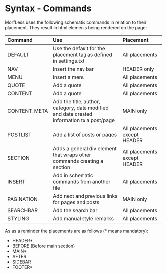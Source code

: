 # Syntax - Commands

MorfLess uses the following schematic commands in relation to their placement. They result in html elements being rendered on the page:

| Command | Use  | Placement |
| :-------| :----| :-------- |
| DEFAULT | Use the default for the placement tag as defined in settings.txt | All placements |
| NAV | Insert the nav bar | HEADER only |
| MENU | Insert a menu | All placements |
| QUOTE | Add a quote | All placements |
| CONTENT | Add a quote | All placements |
| CONTENT_META |  Add the title, author, category, date modified and date created information to a post/page| MAIN only |
| POSTLIST | Add a list of posts or pages | All placements except HEADER |
| SECTION | Adds a general div element that wraps other commands creating a section | All placements except HEADER |
| INSERT | Add in schematic commands from another file | All placements |
| PAGINATION | Add next and previous links for pages and posts | MAIN only |
| SEARCHBAR| Add the search bar | All placements |
| STYLING | Add manual style remarks | All placements |

As as a reminder the placements are as follows (* means mandatory): 
- HEADER*
- BEFORE (Before main section)
- MAIN*
- AFTER
- SIDEBAR
- FOOTER*
